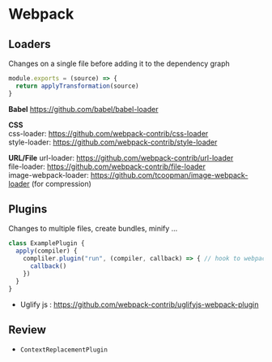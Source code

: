 # Webpack

## Loaders
Changes on a single file before adding it to the dependency graph
```js
module.exports = (source) => {
  return applyTransformation(source)
}
```

**Babel**
https://github.com/babel/babel-loader

**CSS**  
css-loader: https://github.com/webpack-contrib/css-loader  
style-loader: https://github.com/webpack-contrib/style-loader


**URL/File**
url-loader: https://github.com/webpack-contrib/url-loader  
file-loader: https://github.com/webpack-contrib/file-loader  
image-webpack-loader: https://github.com/tcoopman/image-webpack-loader  (for compression)  

## Plugins
Changes to multiple files, create bundles, minify ...
```js
class ExamplePlugin {
  apply(compiler) {
    compliler.plugin("run", (compiler, callback) => { // hook to webpack lifecycle
      callback()
    })
  }
}
```
- Uglify js : https://github.com/webpack-contrib/uglifyjs-webpack-plugin


## Review
- `ContextReplacementPlugin`
